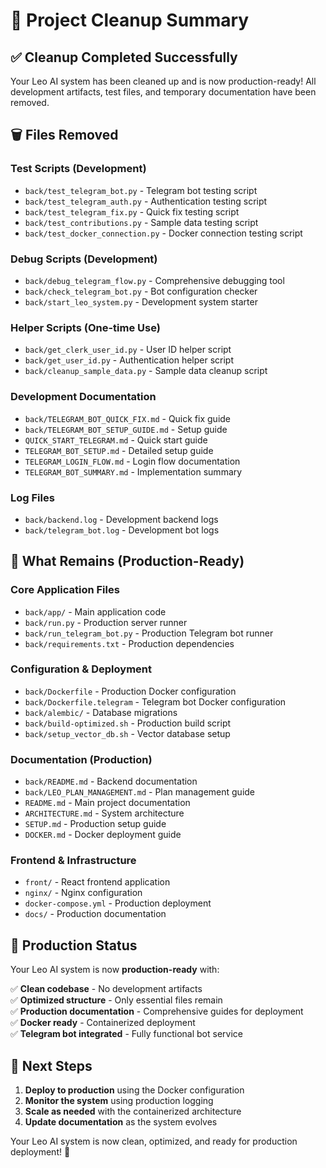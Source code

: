 # 🧹 Project Cleanup Summary

## ✅ Cleanup Completed Successfully

Your Leo AI system has been cleaned up and is now production-ready! All development artifacts, test files, and temporary documentation have been removed.

## 🗑️ Files Removed

### Test Scripts (Development)
- `back/test_telegram_bot.py` - Telegram bot testing script
- `back/test_telegram_auth.py` - Authentication testing script  
- `back/test_telegram_fix.py` - Quick fix testing script
- `back/test_contributions.py` - Sample data testing script
- `back/test_docker_connection.py` - Docker connection testing script

### Debug Scripts (Development)
- `back/debug_telegram_flow.py` - Comprehensive debugging tool
- `back/check_telegram_bot.py` - Bot configuration checker
- `back/start_leo_system.py` - Development system starter

### Helper Scripts (One-time Use)
- `back/get_clerk_user_id.py` - User ID helper script
- `back/get_user_id.py` - Authentication helper script
- `back/cleanup_sample_data.py` - Sample data cleanup script

### Development Documentation
- `back/TELEGRAM_BOT_QUICK_FIX.md` - Quick fix guide
- `back/TELEGRAM_BOT_SETUP_GUIDE.md` - Setup guide
- `QUICK_START_TELEGRAM.md` - Quick start guide
- `TELEGRAM_BOT_SETUP.md` - Detailed setup guide
- `TELEGRAM_LOGIN_FLOW.md` - Login flow documentation
- `TELEGRAM_BOT_SUMMARY.md` - Implementation summary

### Log Files
- `back/backend.log` - Development backend logs
- `back/telegram_bot.log` - Development bot logs

## 🎯 What Remains (Production-Ready)

### Core Application Files
- `back/app/` - Main application code
- `back/run.py` - Production server runner
- `back/run_telegram_bot.py` - Production Telegram bot runner
- `back/requirements.txt` - Production dependencies

### Configuration & Deployment
- `back/Dockerfile` - Production Docker configuration
- `back/Dockerfile.telegram` - Telegram bot Docker configuration
- `back/alembic/` - Database migrations
- `back/build-optimized.sh` - Production build script
- `back/setup_vector_db.sh` - Vector database setup

### Documentation (Production)
- `back/README.md` - Backend documentation
- `back/LEO_PLAN_MANAGEMENT.md` - Plan management guide
- `README.md` - Main project documentation
- `ARCHITECTURE.md` - System architecture
- `SETUP.md` - Production setup guide
- `DOCKER.md` - Docker deployment guide

### Frontend & Infrastructure
- `front/` - React frontend application
- `nginx/` - Nginx configuration
- `docker-compose.yml` - Production deployment
- `docs/` - Production documentation

## 🚀 Production Status

Your Leo AI system is now **production-ready** with:

✅ **Clean codebase** - No development artifacts  
✅ **Optimized structure** - Only essential files remain  
✅ **Production documentation** - Comprehensive guides for deployment  
✅ **Docker ready** - Containerized deployment  
✅ **Telegram bot integrated** - Fully functional bot service  

## 🎉 Next Steps

1. **Deploy to production** using the Docker configuration
2. **Monitor the system** using production logging
3. **Scale as needed** with the containerized architecture
4. **Update documentation** as the system evolves

Your Leo AI system is now clean, optimized, and ready for production deployment! 🌟 